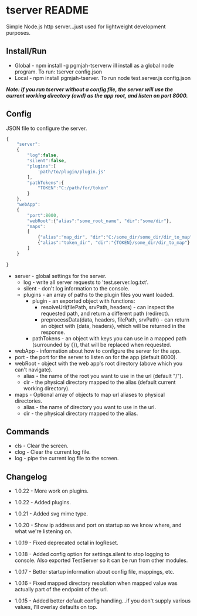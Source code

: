 # tserver README

Simple Node.js http server...just used for lightweight development purposes.

## Install/Run
* Global - npm install -g pgmjah-tserverw ill install as a global node program.  To run: tserver config.json
* Local - npm install pgmjah-tserver. To run node test.server.js config.json

***Note: If you run tserver without a config file, the server will use the current working directory (cwd) as the app root, and listen on port 8000.***

## Config
JSON file to configure the server.
```javascript
{
	"server":
	{
		"log":false,
		"silent":false,
		"plugins":[
			'path/to/plugin/plugin.js'
		],
		"pathTokens":{
			"TOKEN":"C:/path/for/token"
		}
	},
	"webApp":
	{
		"port":8000,
		"webRoot":{"alias":"some_root_name", "dir":"some/dir"},
		"maps":
		[
			{"alias":"map_dir", "dir":"C:/some_dir/some_dir/dir_to_map"}
			{"alias":"token_dir", "dir":"{TOKEN}/some_dir/dir_to_map"}
		]
	}
	
}
```
* server - global settings for the server.
	* log - write all server requests to 'test.server.log.txt'.
	* silent - don't log information to the console.
	* plugins - an array of paths to the plugin files you want loaded.
		* plugin - an exported object with functions:
			* resolveUrl(filePath, srvPath, headers) - can inspect the requested path, and return a different path (redirect).
			* preprocessData(data, headers, filePath, srvPath) - can return an object with {data, headers}, which will be returned in the response.
		* pathTokens - an object with keys you can use in a mapped path (surrounded by {}), that will be replaced when requested.
* webApp - information about how to configure the server for the app.
* port - the port for the server to listen on for the app (default 8000).
* webRoot - object with the web app's root directory (above which you can't navigate).
	* alias - the name of the root you want to use in the url (default "/").
	* dir - the physical directory mapped to the alias (default current working directory).
* maps - Optional array of objects to map url aliases to physical directories.
	* alias - the name of directory you want to use in the url.
	* dir - the physical directory mapped to the alias.

## Commands
* cls - Clear the screen.
* clog - Clear the current log file.
* log - pipe the current log file to the screen.

## Changelog

* 1.0.22 - More work on plugins.

* 1.0.22 - Added plugins.

* 1.0.21 - Added svg mime type.

* 1.0.20 - Show ip address and port on startup so we know where, and what we're listening on.

* 1.0.19 - Fixed deprecated octal in logReset.

* 1.0.18 - Added config option for settings.silent to stop logging to console.  Also exported TestServer so it can be run from other modules.

* 1.0.17 - Better startup information about config file, mappings, etc.

* 1.0.16 - Fixed mapped directory resolution when mapped value was actually part of the endpoint of the url.

* 1.0.15 - Added better default config handling...if you don't supply various values, I'll overlay defaults on top.
